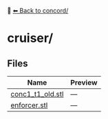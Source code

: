 📁 [⬅ Back to concord/](../README.md)

# cruiser/

## Files

| Name | Preview |
|------|---------|
| [conc1_t1_old.stl](./conc1_t1_old.stl) | — |
| [enforcer.stl](./enforcer.stl) | — |